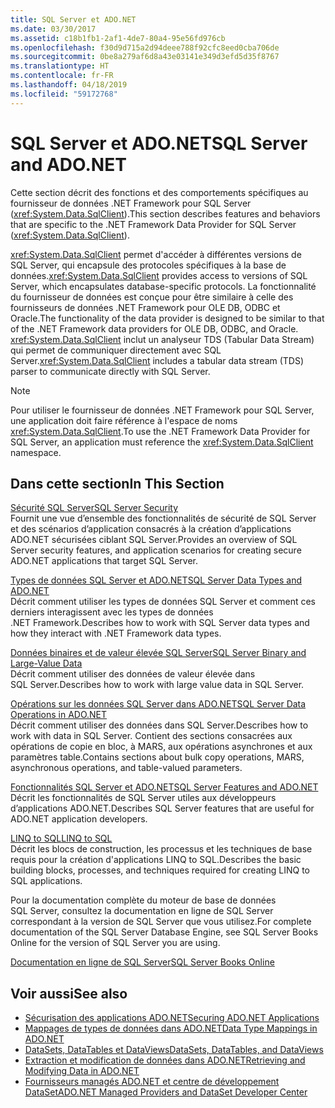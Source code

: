 ```yaml
---
title: SQL Server et ADO.NET
ms.date: 03/30/2017
ms.assetid: c18b1fb1-2af1-4de7-80a4-95e56fd976cb
ms.openlocfilehash: f30d9d715a2d94deee788f92cfc8eed0cba706de
ms.sourcegitcommit: 0be8a279af6d8a43e03141e349d3efd5d35f8767
ms.translationtype: HT
ms.contentlocale: fr-FR
ms.lasthandoff: 04/18/2019
ms.locfileid: "59172768"
---
```

# <a name="sql-server-and-adonet"></a><span data-ttu-id="d60c4-102">SQL Server et ADO.NET</span><span class="sxs-lookup"><span data-stu-id="d60c4-102">SQL Server and ADO.NET</span></span>
<span data-ttu-id="d60c4-103">Cette section décrit des fonctions et des comportements spécifiques au fournisseur de données .NET Framework pour SQL Server (<xref:System.Data.SqlClient>).</span><span class="sxs-lookup"><span data-stu-id="d60c4-103">This section describes features and behaviors that are specific to the .NET Framework Data Provider for SQL Server (<xref:System.Data.SqlClient>).</span></span>  
  
 <span data-ttu-id="d60c4-104"><xref:System.Data.SqlClient> permet d'accéder à différentes versions de SQL Server, qui encapsule des protocoles spécifiques à la base de données.</span><span class="sxs-lookup"><span data-stu-id="d60c4-104"><xref:System.Data.SqlClient> provides access to versions of SQL Server, which encapsulates database-specific protocols.</span></span> <span data-ttu-id="d60c4-105">La fonctionnalité du fournisseur de données est conçue pour être similaire à celle des fournisseurs de données .NET Framework pour OLE DB, ODBC et Oracle.</span><span class="sxs-lookup"><span data-stu-id="d60c4-105">The functionality of the data provider is designed to be similar to that of the .NET Framework data providers for OLE DB, ODBC, and Oracle.</span></span> <span data-ttu-id="d60c4-106"><xref:System.Data.SqlClient> inclut un analyseur TDS (Tabular Data Stream) qui permet de communiquer directement avec SQL Server.</span><span class="sxs-lookup"><span data-stu-id="d60c4-106"><xref:System.Data.SqlClient> includes a tabular data stream (TDS) parser to communicate directly with SQL Server.</span></span>  
  
> [!NOTE]
>  <span data-ttu-id="d60c4-107">Pour utiliser le fournisseur de données .NET Framework pour SQL Server, une application doit faire référence à l'espace de noms <xref:System.Data.SqlClient>.</span><span class="sxs-lookup"><span data-stu-id="d60c4-107">To use the .NET Framework Data Provider for SQL Server, an application must reference the <xref:System.Data.SqlClient> namespace.</span></span>  
  
## <a name="in-this-section"></a><span data-ttu-id="d60c4-108">Dans cette section</span><span class="sxs-lookup"><span data-stu-id="d60c4-108">In This Section</span></span>  
 [<span data-ttu-id="d60c4-109">Sécurité SQL Server</span><span class="sxs-lookup"><span data-stu-id="d60c4-109">SQL Server Security</span></span>](../../../../../docs/framework/data/adonet/sql/sql-server-security.md)  
 <span data-ttu-id="d60c4-110">Fournit une vue d’ensemble des fonctionnalités de sécurité de SQL Server et des scénarios d’application consacrés à la création d’applications ADO.NET sécurisées ciblant SQL Server.</span><span class="sxs-lookup"><span data-stu-id="d60c4-110">Provides an overview of SQL Server security features, and application scenarios for creating secure ADO.NET applications that target SQL Server.</span></span>  
  
 [<span data-ttu-id="d60c4-111">Types de données SQL Server et ADO.NET</span><span class="sxs-lookup"><span data-stu-id="d60c4-111">SQL Server Data Types and ADO.NET</span></span>](../../../../../docs/framework/data/adonet/sql/sql-server-data-types.md)  
 <span data-ttu-id="d60c4-112">Décrit comment utiliser les types de données SQL Server et comment ces derniers interagissent avec les types de données .NET Framework.</span><span class="sxs-lookup"><span data-stu-id="d60c4-112">Describes how to work with SQL Server data types and how they interact with .NET Framework data types.</span></span>  
  
 [<span data-ttu-id="d60c4-113">Données binaires et de valeur élevée SQL Server</span><span class="sxs-lookup"><span data-stu-id="d60c4-113">SQL Server Binary and Large-Value Data</span></span>](../../../../../docs/framework/data/adonet/sql/sql-server-binary-and-large-value-data.md)  
 <span data-ttu-id="d60c4-114">Décrit comment utiliser des données de valeur élevée dans SQL Server.</span><span class="sxs-lookup"><span data-stu-id="d60c4-114">Describes how to work with large value data in SQL Server.</span></span>  
  
 [<span data-ttu-id="d60c4-115">Opérations sur les données SQL Server dans ADO.NET</span><span class="sxs-lookup"><span data-stu-id="d60c4-115">SQL Server Data Operations in ADO.NET</span></span>](../../../../../docs/framework/data/adonet/sql/sql-server-data-operations.md)  
 <span data-ttu-id="d60c4-116">Décrit comment utiliser des données dans SQL Server.</span><span class="sxs-lookup"><span data-stu-id="d60c4-116">Describes how to work with data in SQL Server.</span></span> <span data-ttu-id="d60c4-117">Contient des sections consacrées aux opérations de copie en bloc, à MARS, aux opérations asynchrones et aux paramètres table.</span><span class="sxs-lookup"><span data-stu-id="d60c4-117">Contains sections about bulk copy operations, MARS, asynchronous operations, and table-valued parameters.</span></span>  
  
 [<span data-ttu-id="d60c4-118">Fonctionnalités SQL Server et ADO.NET</span><span class="sxs-lookup"><span data-stu-id="d60c4-118">SQL Server Features and ADO.NET</span></span>](../../../../../docs/framework/data/adonet/sql/sql-server-features-and-adonet.md)  
 <span data-ttu-id="d60c4-119">Décrit les fonctionnalités de SQL Server utiles aux développeurs d’applications ADO.NET.</span><span class="sxs-lookup"><span data-stu-id="d60c4-119">Describes SQL Server features that are useful for ADO.NET application developers.</span></span>  
  
 [<span data-ttu-id="d60c4-120">LINQ to SQL</span><span class="sxs-lookup"><span data-stu-id="d60c4-120">LINQ to SQL</span></span>](../../../../../docs/framework/data/adonet/sql/linq/index.md)  
 <span data-ttu-id="d60c4-121">Décrit les blocs de construction, les processus et les techniques de base requis pour la création d'applications LINQ to SQL.</span><span class="sxs-lookup"><span data-stu-id="d60c4-121">Describes the basic building blocks, processes, and techniques required for creating LINQ to SQL applications.</span></span>  
  
 <span data-ttu-id="d60c4-122">Pour la documentation complète du moteur de base de données SQL Server, consultez la documentation en ligne de SQL Server correspondant à la version de SQL Server que vous utilisez.</span><span class="sxs-lookup"><span data-stu-id="d60c4-122">For complete documentation of the SQL Server Database Engine, see SQL Server Books Online for the version of SQL Server you are using.</span></span>  
  
 [<span data-ttu-id="d60c4-123">Documentation en ligne de SQL Server</span><span class="sxs-lookup"><span data-stu-id="d60c4-123">SQL Server Books Online</span></span>](/sql/sql-server/sql-server-technical-documentation)  
  
## <a name="see-also"></a><span data-ttu-id="d60c4-124">Voir aussi</span><span class="sxs-lookup"><span data-stu-id="d60c4-124">See also</span></span>

- [<span data-ttu-id="d60c4-125">Sécurisation des applications ADO.NET</span><span class="sxs-lookup"><span data-stu-id="d60c4-125">Securing ADO.NET Applications</span></span>](../../../../../docs/framework/data/adonet/securing-ado-net-applications.md)
- [<span data-ttu-id="d60c4-126">Mappages de types de données dans ADO.NET</span><span class="sxs-lookup"><span data-stu-id="d60c4-126">Data Type Mappings in ADO.NET</span></span>](../../../../../docs/framework/data/adonet/data-type-mappings-in-ado-net.md)
- [<span data-ttu-id="d60c4-127">DataSets, DataTables et DataViews</span><span class="sxs-lookup"><span data-stu-id="d60c4-127">DataSets, DataTables, and DataViews</span></span>](../../../../../docs/framework/data/adonet/dataset-datatable-dataview/index.md)
- [<span data-ttu-id="d60c4-128">Extraction et modification de données dans ADO.NET</span><span class="sxs-lookup"><span data-stu-id="d60c4-128">Retrieving and Modifying Data in ADO.NET</span></span>](../../../../../docs/framework/data/adonet/retrieving-and-modifying-data.md)
- [<span data-ttu-id="d60c4-129">Fournisseurs managés ADO.NET et centre de développement DataSet</span><span class="sxs-lookup"><span data-stu-id="d60c4-129">ADO.NET Managed Providers and DataSet Developer Center</span></span>](https://go.microsoft.com/fwlink/?LinkId=217917)
